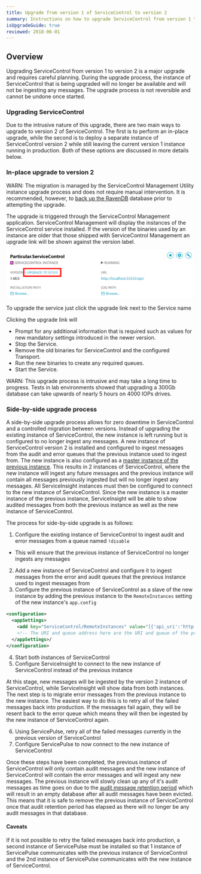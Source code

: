 ```yaml
---
title: Upgrade from version 1 of ServiceControl to version 2
summary: Instructions on how to upgrade ServiceControl from version 1 to 2
isUpgradeGuide: true
reviewed: 2018-06-01
---
```


## Overview

Upgrading ServiceControl from version 1 to version 2 is a major upgrade and requires careful planning. During the upgrade process, the instance of ServiceControl that is being upgraded will no longer be available and will not be ingesting any messages. The upgrade process is not reversible and cannot be undone once started.

### Upgrading ServiceControl

Due to the intrusive nature of this upgrade, there are two main ways to upgrade to version 2 of ServiceControl. The first is to perform an in-place upgrade, while the second is to deploy a separate instance of ServiceControl version 2 while still leaving the current version 1 instance running in production. Both of these options are discussed in more details below.

### In-place upgrade to version 2

WARN: The migration is managed by the ServiceControl Management Utility instance upgrade process and does not require manual intervention. It is recommended, however, to [back up the RavenDB](/servicecontrol/backup-sc-database.md) database prior to attempting the upgrade.

The upgrade is triggered through the ServiceControl Management application. ServiceControl Management will display the instances of the ServiceControl service installed. If the version of the binaries used by an instance are older that those shipped with ServiceControl Management an upgrade link will be shown against the version label.

![](management-util-upgrade-link.png 'width=500')

To upgrade the service just click the upgrade link next to the Service name

Clicking the upgrade link will

 * Prompt for any additional information that is required such as values for new mandatory settings introduced in the newer version.
 * Stop the Service.
 * Remove the old binaries for ServiceControl and the configured Transport.
 * Run the new binaries to create any required queues.
 * Start the Service.

WARN: This upgrade process is intrusive and may take a long time to progress. Tests in lab environments showed that upgrading a 300Gb database can take upwards of nearly 5 hours on 4000 IOPs drives. 

### Side-by-side upgrade process

A side-by-side upgrade process allows for zero downtime in ServiceControl and a controlled migration between versions. Instead of upgrading the existing instance of ServiceControl, the new instance is left running but is configured to no longer ingest any messages. A new instance of ServiceControl version 2 is installed and configured to ingest messages from the audit and error queues that the previous instance used to ingest from. The new instance is also configured as a [master instance of the previous instance](/servicecontrol/servicecontrol-instances/distributed-instances.md#advanced-scenarios-migration). This results in 2 instances of ServiceControl, where the new instance will ingest any future messages and the previous instance will contain all messages previously ingested but will no longer ingest any messages. All ServiceInsight instances must then be configured to connect to the new instance of ServiceControl. Since the new instance is a master instance of the previous instance, ServiceInsight will be able to show audited messages from both the previous instance as well as the new instance of ServiceControl.

The process for side-by-side upgrade is as follows:

1. Configure the existing instance of ServiceControl to ingest audit and error messages from a queue named `!disable`
  * This will ensure that the previous instance of ServiceControl no longer ingests any messages
2. Add a new instance of ServiceControl and configure it to ingest messages from the error and audit queues that the previous instance used to ingest messages from
3. Configure the previous instance of ServiceControl as a slave of the new instance by adding the previous instance to the `RemoteInstances` setting of the new instance's `app.config`

```xml
<configuration>
  <appSettings>
    <add key="ServiceControl/RemoteInstances" value="[{'api_uri':'http://localhost:33333/api', 'queue_address':'Particular.ServiceControl'}]'"/>
    <!-- The URI and queue address here are the URI and queue of the previous instance of ServiceControl -->
  </appSettings>/
</configuration>
```
4. Start both instances of ServiceControl
5. Configure ServiceInsight to connect to the new instance of ServiceControl instead of the previous instance

At this stage, new messages will be ingested by the version 2 instance of ServiceControl, while ServiceInsight will show data from both instances. The next step is to migrate error messages from the previous instance to the new instance. The easiest way to do this is to retry all of the failed messages back into production. If the messages fail again, they will be resent back to the error queue which means they will then be ingested by the new instance of ServiceControl again.

6. Using ServicePulse, retry all of the failed messages currently in the previous version of ServiceControl
7. Configure ServicePulse to now connect to the new instance of ServiceControl

Once these steps have been completed, the previous instance of ServiceControl will only contain audit messages and the new instance of ServiceControl will contain the error messages and will ingest any new messages. The previous instance will slowly clean up any of it's audit messages as time goes on due to the [audit message retention period](/servicecontrol/creating-config-file.md#data-retention-servicecontrolauditretentionperiod) which will result in an empty database after all audit messages have been evicted. This means that it is safe to remove the previous instance of ServiceControl once that audit retention period has elapsed as there will no longer be any audit messages in that database.

#### Caveats

If it is not possible to retry the failed messages back into production, a second instance of ServicePulse must be installed so that 1 instance of ServicePulse communicates with the previous instance of ServiceControl and the 2nd instance of ServicePulse communicates with the new instance of ServiceControl.